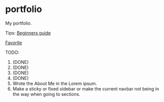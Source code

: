 # portfolio

My portfolio.

Tips: [Beginners guide](https://pesto.tech/resources/a-beginners-guide-to-creating-the-best-back-end-developer-portfolio)

[Favorite](https://www.kyawzinthiha.dev/#home)

TODO:

1. (DONE)
2. (DONE)
3. (DONE)
4. (DONE)
5. Wrote the About Me in the Lorem ipsum.
6. Make a sticky or fixed sidebar or make the current navbar not being in the way when going to sections.
